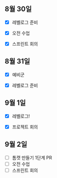 ## 8월 30일
- [x] 레벨로그 준비
- [x] 오전 수업
- [x] 스프린트 회의



## 8월 31일
- [x] 예비군
- [x] 레벨로그 준비



## 9월 1일

- [x] 레벨로그!
- [x] 프로젝트 회의


## 9월 2일
- [ ] 톰캣 만들기 1단계 PR
- [ ] 오전 수업
- [ ] 스프린트 회의
